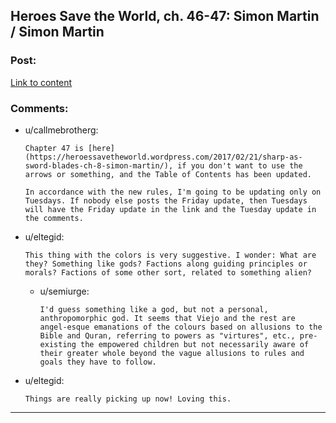 ## Heroes Save the World, ch. 46-47: Simon Martin / Simon Martin

### Post:

[Link to content](https://heroessavetheworld.wordpress.com/2017/02/17/sharp-as-sword-blades-ch-7-simon-martin/)

### Comments:

- u/callmebrotherg:
  ```
  Chapter 47 is [here](https://heroessavetheworld.wordpress.com/2017/02/21/sharp-as-sword-blades-ch-8-simon-martin/), if you don't want to use the arrows or something, and the Table of Contents has been updated. 

  In accordance with the new rules, I'm going to be updating only on Tuesdays. If nobody else posts the Friday update, then Tuesdays will have the Friday update in the link and the Tuesday update in the comments.
  ```

- u/eltegid:
  ```
  This thing with the colors is very suggestive. I wonder: What are they? Something like gods? Factions along guiding principles or morals? Factions of some other sort, related to something alien?
  ```

  - u/semiurge:
    ```
    I'd guess something like a god, but not a personal, anthropomorphic god. It seems that Viejo and the rest are angel-esque emanations of the colours based on allusions to the Bible and Quran, referring to powers as "virtures", etc., pre-existing the empowered children but not necessarily aware of their greater whole beyond the vague allusions to rules and goals they have to follow.
    ```

- u/eltegid:
  ```
  Things are really picking up now! Loving this.
  ```

---

